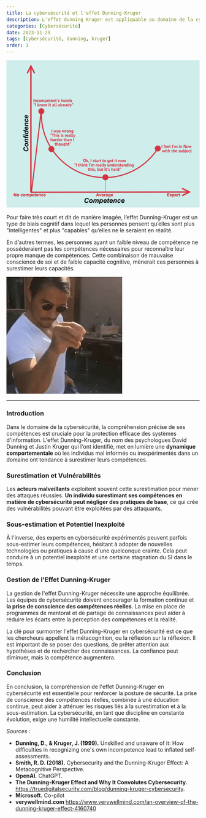 ```yaml
---
title: La cybersécurité et l'effet Dunning-Kruger
description: L'effet dunning Kruger est appliquable au domaine de la cybersécurité et cela représente une menace pour les entreprises.
categories: [Cybersécurité]
date: 2023-11-29
tags: [Cybersécurité, dunning, kruger]
order: 1
---
```


![(Source : fourweekmba.com)](images/cybersecurite_dunning_kruger/dunning-kruger.webp)

Pour faire très court et dit de manière imagée, l’effet Dunning-Kruger est un type de biais cognitif dans lequel les personnes pensent qu’elles sont plus "intelligentes" et plus "capables" qu’elles ne le seraient en réalité.  

En d’autres termes, les personnes ayant un faible niveau de compétence ne posséderaient pas les compétences nécessaires pour reconnaître leur propre manque de compétences. Cette combinaison de mauvaise conscience de soi et de faible capacité cognitive, mènerait ces personnes à surestimer leurs capacités.

![](images/cybersecurite_dunning_kruger/salt.gif)

---

### Introduction

Dans le domaine de la cybersécurité, la compréhension précise de ses compétences est cruciale pour la protection efficace des systèmes d'information. L'effet Dunning-Kruger, du nom des psychologues David Dunning et Justin Kruger qui l'ont identifié, met en lumière une **dynamique comportementale** où les individus mal informés ou inexpérimentés dans un domaine ont tendance à surestimer leurs compétences.

### Surestimation et Vulnérabilités

Les **acteurs malveillants** exploitent souvent cette surestimation pour mener des attaques réussies. **Un individu surestimant ses compétences en matière de cybersécurité peut négliger des pratiques de base**, ce qui crée des vulnérabilités pouvant être exploitées par des attaquants.

### Sous-estimation et Potentiel Inexploité

À l'inverse, des experts en cybersécurité expérimentés peuvent parfois sous-estimer leurs compétences, hésitant à adopter de nouvelles technologies ou pratiques à cause d'une quelconque crainte. Cela peut conduire à un potentiel inexploité et une certaine stagnation du SI dans le temps.

### Gestion de l'Effet Dunning-Kruger

La gestion de l'effet Dunning-Kruger nécessite une approche équilibrée. Les équipes de cybersécurité doivent encourager la formation continue et **la prise de conscience des compétences réelles**. La mise en place de programmes de mentorat et de partage de connaissances peut aider à réduire les écarts entre la perception des compétences et la réalité.

La clé pour surmonter l'effet Dunning-Kruger en cybersécurité est ce que les chercheurs appellent la métacognition, ou la réflexion sur la réflexion. Il est important de se poser des questions, de prêter attention aux hypothèses et de rechercher des connaissances. La confiance peut diminuer, mais la compétence augmentera.

### Conclusion

En conclusion, la compréhension de l'effet Dunning-Kruger en cybersécurité est essentielle pour renforcer la posture de sécurité. La prise de conscience des compétences réelles, combinée à une éducation continue, peut aider à atténuer les risques liés à la surestimation et à la sous-estimation. La cybersécurité, en tant que discipline en constante évolution, exige une humilité intellectuelle constante.

*Sources* : 

- **Dunning, D., & Kruger, J. (1999).** Unskilled and unaware of it: How difficulties in recognizing one's own incompetence lead to inflated self-assessments.
- **Smith, R. D. (2018).** Cybersecurity and the Dunning-Kruger Effect: A Metacognitive Perspective.
- **OpenAI.** ChatGPT.
- **The Dunning-Kruger Effect and Why It Convolutes Cybersecurity.** https://truedigitalsecurity.com/blog/dunning-kruger-cybersecurity.
- **Microsoft.** Co-pilot
- **verywellmind.com** https://www.verywellmind.com/an-overview-of-the-dunning-kruger-effect-4160740